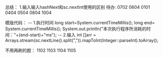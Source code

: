 总结：
    1.输入输入hashNext和sc.nextInt使用的区别
待办:
    0702 0604 0101 0404 0504 0804 1004

模版代码：
-- 1.执行时间
long start=System.currentTimeMillis();
long end= System.currentTimeMillis();
System.out.println("本次执行程序所消耗的时间："+(end-start)+"ms");
-- 2.输入
int []arr = Arrays.stream(sc.nextLine().split(",")).mapToInt(Integer::parseInt).toArray();

不用再刷的题：
1102 1103 1104 1105 